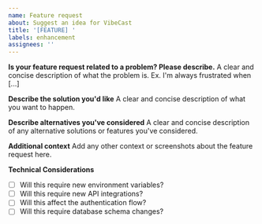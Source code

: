 ```yaml
---
name: Feature request
about: Suggest an idea for VibeCast
title: '[FEATURE] '
labels: enhancement
assignees: ''
---
```


**Is your feature request related to a problem? Please describe.**
A clear and concise description of what the problem is. Ex. I'm always frustrated when [...]

**Describe the solution you'd like**
A clear and concise description of what you want to happen.

**Describe alternatives you've considered**
A clear and concise description of any alternative solutions or features you've considered.

**Additional context**
Add any other context or screenshots about the feature request here.

**Technical Considerations**
- [ ] Will this require new environment variables?
- [ ] Will this require new API integrations?
- [ ] Will this affect the authentication flow?
- [ ] Will this require database schema changes? 